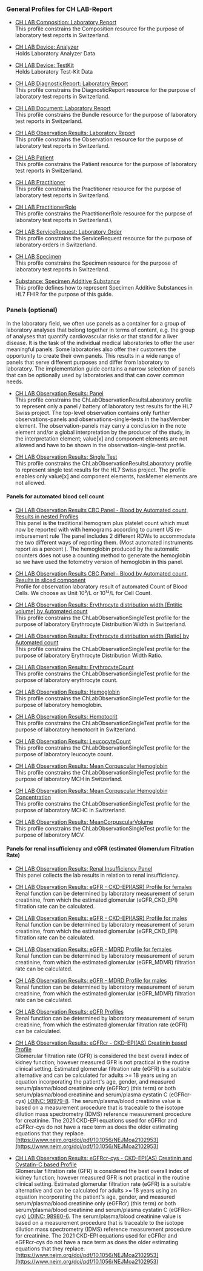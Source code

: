 <!-- markdownlint-disable MD001 MD033 MD041 -->

### General Profiles for CH LAB-Report

* [CH LAB Composition: Laboratory Report](https://fhir.ch/ig/ch-lab-report/StructureDefinition-ch-lab-report-composition.html)\
This profile constrains the Composition resource for the purpose of laboratory test reports in Switzerland.

* [CH LAB Device: Analyzer](https://fhir.ch/ig/ch-lab-report/StructureDefinition-ch-lab-report-device-analyzer.html)\
Holds Laboratory Analyzer Data

* [CH LAB Device: TestKit](https://fhir.ch/ig/ch-lab-report/StructureDefinition-ch-lab-report-device-test-kit.html)\
Holds Laboratory Test-Kit Data

* [CH LAB DiagnosticReport: Laboratory Report](https://fhir.ch/ig/ch-lab-report/StructureDefinition-ch-lab-diagnosticreport.html)\
This profile constrains the DiagnosticReport resource for the purpose of laboratory test reports in Switzerland.

* [CH LAB Document: Laboratory Report](https://fhir.ch/ig/ch-lab-report/StructureDefinition-ch-lab-report-document.html)\
This profile constrains the Bundle resource for the purpose of laboratory test reports in Switzerland.
* [CH LAB Observation Results: Laboratory Report](https://fhir.ch/ig/ch-lab-report/StructureDefinition-ch-lab-observation-results-laboratory.html)\
This profile constrains the Observation resource for the purpose of laboratory test reports in Switzerland.
* [CH LAB Patient](https://fhir.ch/ig/ch-lab-report/StructureDefinition-ch-lab-patient.html)\
This profile constrains the Patient resource for the purpose of laboratory test reports in Switzerland.
* [CH LAB Practitioner](https://fhir.ch/ig/ch-lab-report/StructureDefinition-ch-lab-practitioner.html)\
This profile constrains the Practitioner resource for the purpose of laboratory test reports in Switzerland.
* [CH LAB PractitionerRole](https://fhir.ch/ig/ch-lab-report/StructureDefinition-ch-lab-practitionerrole.html)\
This profile constrains the PractitionerRole resource for the purpose of laboratory test reports in Switzerland.\
* [CH LAB ServiceRequest: Laboratory Order](https://fhir.ch/ig/ch-lab-report/StructureDefinition-ch-lab-report-servicerequest.html)\
This profile constrains the ServiceRequest resource for the purpose of laboratory orders in Switzerland.
* [CH LAB Specimen](https://fhir.ch/ig/ch-lab-report/StructureDefinition-ch-lab-specimen.html)\
This profile constrains the Specimen resource for the purpose of laboratory test reports in Switzerland.
* [Substance: Specimen Additive Substance](https://fhir.ch/ig/ch-lab-report/StructureDefinition-specimen-additive-substance-eu-lab.html)\
This profile defines how to represent Specimen Additive Substances in HL7 FHIR for the purpose of this guide.

### Panels (optional)

In the laboratory field, we often use panels as a container for a group of laboratory analyses that belong together in terms of content, e.g. the group of analyses that quantify cardiovascular risks or that stand for a liver disease.
It is the task of the individual medical laboratories to offer the user meaningful panels. Some laboratories also offer their customers the opportunity to create their own panels. This results in a wide range of panels that serve different purposes and differ from laboratory to laboratory. 
The implementation guide contains a narrow selection of panels that can be optionally used by laboratories and that can cover common needs.

* [CH LAB Observation Results: Panel](https://fhir.ch/ig/ch-lab-report/StructureDefinition-ChLab-observation-panel.html)\
This profile constrains the ChLabObservationResultsLaboratory profile to represent only a panel / battery of laboratory test results for the HL7 Swiss project. The top-level observation contains only further observations-panels and observations-single-tests in the hasMember element. The observation-panels may carry a conclusion in the note element and/or a global interpretation by the producer of the study, in the interpretation element; value[x] and component elements are not allowed and have to be shown in the observation-single-test profile.

* [CH LAB Observation Results: Single Test](https://fhir.ch/ig/ch-lab-report/StructureDefinition-ChLab-observation-single-test.html)\
This profile constrains the ChLabObservationResultsLaboratory profile to represent single test results for the HL7 Swiss project. The profile enables only value[x] and component elements, hasMemer elements are not allowed.

#### Panels for automated blood cell count

* [CH LAB Observation Results CBC Panel - Blood by Automated count, Results in nested Profiles](https://fhir.ch/ig/ch-lab-report/StructureDefinition-ch-lab-observation-cbc-panel.html)\
This panel is the traditional hemogram plus platelet count which must now be reported with with hemograms according to current US re-imbursement rule The panel includes 2 different RDWs to accommodate the two different ways of reporting them. (Most automated instruments report as a percent ). The hemoglobin produced by the automatic counters does not use a counting method to generate the hemoglobin so we have used the fotometry version of hemoglobin in this panel.

* [CH LAB Observation Results CBC Panel - Blood by Automated count, Results in sliced component](https://fhir.ch/ig/ch-lab-report/StructureDefinition-ch-lab-observation-cbc.html)\
Profile for observation laboratory result of automated Count of Blood Cells. We choose as Unit 10⁹/L or 10¹²/L for Cell Count.

* [CH LAB Observation Results: Erythrocyte distribution width [Entitic volume] by Automated count](https://fhir.ch/ig/ch-lab-report/StructureDefinition-ch-lab-observation-results-ery-distribution-width.html)\
This profile constrains the ChLabObservationSingleTest profile for the purpose of laboratory Erythrocyte Distribuition Width in Switzerland.

* [CH LAB Observation Results: Erythrocyte distribution width [Ratio] by Automated count](https://fhir.ch/ig/ch-lab-report/StructureDefinition-ch-lab-observation-results-ery-dist-width-ratio.html)\
This profile constrains the ChLabObservationSingleTest profile for the purpose of laboratory Erythrocyte Distribution Width Ratio.

* [CH LAB Observation Results: ErythrocyteCount](https://fhir.ch/ig/ch-lab-report/StructureDefinition-ch-lab-observation-results-rbc.html)\
This profile constrains the ChLabObservationSingleTest profile for the purpose of laboratory erythrocyte count.

* [CH LAB Observation Results: Hemoglobin](https://fhir.ch/ig/ch-lab-report/StructureDefinition-ch-lab-observation-results-hb.html)\
This profile constrains the ChLabObservationSingleTest profile for the purpose of laboratory hemoglobin.

* [CH LAB Observation Results: Hemotocrit](https://fhir.ch/ig/ch-lab-report/StructureDefinition-ch-lab-observation-results-ht.html)\
This profile constrains the ChLabObservationSingleTest profile for the purpose of laboratory hemotocrit in Switzerland.

* [CH LAB Observation Results: LeucocyteCount](https://fhir.ch/ig/ch-lab-report/StructureDefinition-ch-lab-observation-results-wbc.html)\
This profile constrains the ChLabObservationSingleTest profile for the purpose of laboratory leucocyte count.

* [CH LAB Observation Results: Mean Corpuscular Hemoglobin](https://fhir.ch/ig/ch-lab-report/StructureDefinition-ch-lab-observation-results-mch.html)\
This profile constrains the ChLabObservationSingleTest profile for the purpose of laboratory MCH in Switzerland.

* [CH LAB Observation Results: Mean Corpuscular Hemoglobin Concentration](https://fhir.ch/ig/ch-lab-report/StructureDefinition-ch-lab-observation-results-mchc.html)\
This profile constrains the ChLabObservationSingleTest profile for the purpose of laboratory MCHC in Switzerland.

* [CH LAB Observation Results: MeanCorpuscularVolume](https://fhir.ch/ig/ch-lab-report/StructureDefinition-ch-lab-observation-results-mcv.html)\
This profile constrains the ChLabObservationSingleTest profile for the purpose of laboratory MCV.

#### Panels for renal insufficiency and eGFR (estimated Glomerulum Filtration Rate) 



* [CH LAB Observation Results: Renal Insufficiency Panel](https://fhir.ch/ig/ch-lab-report/StructureDefinition-ch-lab-observation-renal-insufficiency-panel.html)\
This panel collects the lab results in relation to renal insufficiency.

* [CH LAB Observation Results: eGFR - CKD-EPI(ASR) Profile for females](https://fhir.ch/ig/ch-lab-report/StructureDefinition-ch-lab-observation-egfr-female.html)\
Renal function can be determined by laboratory measurement of serum creatinine, from which the estimated glomerular (eGFR_CKD_EPI) filtration rate can be calculated.

* [CH LAB Observation Results: eGFR - CKD-EPI(ASR) Profile for males](https://fhir.ch/ig/ch-lab-report/StructureDefinition-ch-lab-observation-egfr-ckd-epi-male.html)\
Renal function can be determined by laboratory measurement of serum creatinine, from which the estimated glomerular (eGFR_CKD_EPI) filtration rate can be calculated.

* [CH LAB Observation Results: eGFR - MDRD Profile for females](https://fhir.ch/ig/ch-lab-report/StructureDefinition-ch-lab-observation-egfr-mdrd-female.html)\
Renal function can be determined by laboratory measurement of serum creatinine, from which the estimated glomerular (eGFR_MDMR) filtration rate can be calculated.

* [CH LAB Observation Results: eGFR - MDRD Profile for males](https://fhir.ch/ig/ch-lab-report/StructureDefinition-ch-lab-observation-egfr-mdrd-male.html)\
Renal function can be determined by laboratory measurement of serum creatinine, from which the estimated glomerular (eGFR_MDMR) filtration rate can be calculated.

* [CH LAB Observation Results: eGFR Profiles](https://fhir.ch/ig/ch-lab-report/StructureDefinition-ch-lab-observation-egfr.html)\
Renal function can be determined by laboratory measurement of serum creatinine, from which the estimated glomerular filtration rate (eGFR) can be calculated.

* [CH LAB Observation Results: eGFRcr - CKD-EPI(AS) Creatinin based Profile](https://fhir.ch/ig/ch-lab-report/StructureDefinition-ch-lab-observation-egfr-cr-ckd-epi-2021.html)\
Glomerular filtration rate (GFR) is considered the best overall index of kidney function; however measured GFR is not practical in the routine clinical setting. Estimated glomerular filtration rate (eGFR) is a suitable alternative and can be calculated for adults >= 18 years using an equation incorporating the patient's age, gender, and measured serum/plasma/blood creatinine only (eGFRcr) (this term) or both serum/plasma/blood creatinine and serum/plasma cystatin C (eGFRcr-cys) [LOINC: 98979-8](https://loinc.org/98979-8/). The serum/plasma/blood creatinine value is based on a measurement procedure that is traceable to the isotope dilution mass spectrometry (IDMS) reference measurement procedure for creatinine. The 2021 CKD-EPI equations used for eGFRcr and eGFRcr-cys do not have a race term as does the older estimating equations that they replace. [https://www.nejm.org/doi/pdf/10.1056/NEJMoa2102953](https://www.nejm.org/doi/pdf/10.1056/NEJMoa2102953)

* [CH LAB Observation Results: eGFRcr-cys - CKD-EPI(AS) Creatinin and Cystatin-C based Profile](https://fhir.ch/ig/ch-lab-report/StructureDefinition-ch-lab-observation-egfr-cr-cys-ckd-epi-2021.html)\
Glomerular filtration rate (GFR) is considered the best overall index of kidney function; however measured GFR is not practical in the routine clinical setting. Estimated glomerular filtration rate (eGFR) is a suitable alternative and can be calculated for adults >= 18 years using an equation incorporating the patient's age, gender, and measured serum/plasma/blood creatinine only (eGFRcr) (this term) or both serum/plasma/blood creatinine and serum/plasma cystatin C (eGFRcr-cys) [LOINC: 98980-6](https://loinc.org/98980-6/). The serum/plasma/blood creatinine value is based on a measurement procedure that is traceable to the isotope dilution mass spectrometry (IDMS) reference measurement procedure for creatinine. The 2021 CKD-EPI equations used for eGFRcr and eGFRcr-cys do not have a race term as does the older estimating equations that they replace. [https://www.nejm.org/doi/pdf/10.1056/NEJMoa2102953](https://www.nejm.org/doi/pdf/10.1056/NEJMoa2102953)

<!--- 
### Data Type Profiles

{% for sd_hash in site.data.structuredefinitions -%} {%- assign sd = sd_hash[1] -%} {%- if sd.kind == "complex-type" and sd.type != "Extension" -%}

<li>
    <a href="{{sd.path}}">{{sd.title}}</a>
</li>
{%- endif -%} {%- endfor -%}
--->
